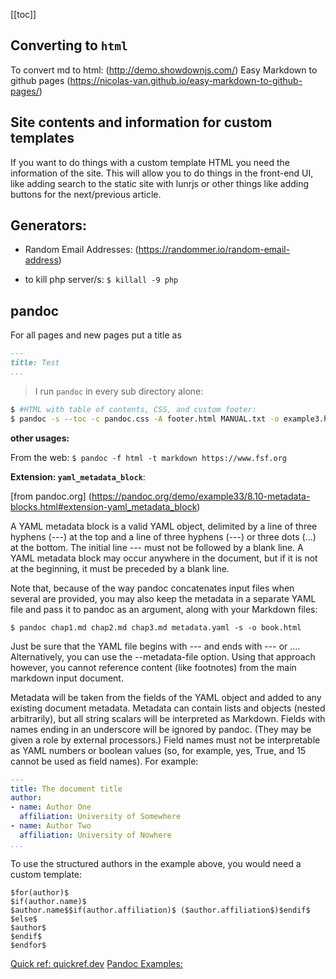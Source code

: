 [[toc]]

## Converting to `html`

To convert md to html: (http://demo.showdownjs.com/)
Easy Markdown to github pages (https://nicolas-van.github.io/easy-markdown-to-github-pages/)

## Site contents and information for custom templates
If you want to do things with a custom template HTML you need the information of the site. This will allow you to do things in the front-end UI, like adding search to the static site with lunrjs or other things like adding buttons for the next/previous article.

## Generators:

- Random Email Addresses: (https://randommer.io/random-email-address)

- to kill php server/s: `$ killall -9 php`

## pandoc

For all pages and new pages put a title as

```markdown
---
title: Test
...
```

> I run `pandoc` in every sub directory alone:
```bash
$ #HTML with table of contents, CSS, and custom footer:
$ pandoc -s --toc -c pandoc.css -A footer.html MANUAL.txt -o example3.html`
```

**other usages:**

From the web:
`$ pandoc -f html -t markdown https://www.fsf.org`



**Extension: `yaml_metadata_block`**:

[from pandoc.org] (https://pandoc.org/demo/example33/8.10-metadata-blocks.html#extension-yaml_metadata_block)

A YAML metadata block is a valid YAML object, delimited by a line of three hyphens (---) at the top and a line of three hyphens (---) or three dots (...) at the bottom. The initial line --- must not be followed by a blank line. A YAML metadata block may occur anywhere in the document, but if it is not at the beginning, it must be preceded by a blank line.

Note that, because of the way pandoc concatenates input files when several are provided, you may also keep the metadata in a separate YAML file and pass it to pandoc as an argument, along with your Markdown files:

`$ pandoc chap1.md chap2.md chap3.md metadata.yaml -s -o book.html`

Just be sure that the YAML file begins with --- and ends with --- or .... Alternatively, you can use the --metadata-file option. Using that approach however, you cannot reference content (like footnotes) from the main markdown input document.

Metadata will be taken from the fields of the YAML object and added to any existing document metadata. Metadata can contain lists and objects (nested arbitrarily), but all string scalars will be interpreted as Markdown. Fields with names ending in an underscore will be ignored by pandoc. (They may be given a role by external processors.) Field names must not be interpretable as YAML numbers or boolean values (so, for example, yes, True, and 15 cannot be used as field names). For example:

```yaml
---
title: The document title
author:
- name: Author One
  affiliation: University of Somewhere
- name: Author Two
  affiliation: University of Nowhere
...
```

To use the structured authors in the example above, you would need a custom template:

```
$for(author)$
$if(author.name)$
$author.name$$if(author.affiliation)$ ($author.affiliation$)$endif$
$else$
$author$
$endif$
$endfor$
```

[Quick ref: quickref.dev](https://quickref.me/pandoc.html)
[Pandoc Examples:](https://pandoc.org/demos.html)